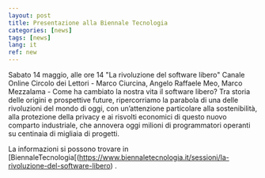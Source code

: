 ```yaml
---
layout: post
title: Presentazione alla Biennale Tecnologia 
categories: [news]
tags: [news]
lang: it
ref: new
---
```


Sabato 14 maggio, alle ore 14 "La rivoluzione del software libero" Canale Online Circolo dei Lettori - Marco Ciurcina, Angelo Raffaele Meo, Marco Mezzalama - Come ha cambiato la nostra vita il software libero? Tra storia delle origini e prospettive future, ripercorriamo la parabola di una delle rivoluzioni del mondo di oggi, con un’attenzione particolare alla sostenibilità, alla protezione della privacy e ai risvolti economici di questo nuovo comparto industriale, che annovera oggi milioni di programmatori operanti su centinaia di migliaia di progetti. 

La informazioni si possono trovare in [BiennaleTecnologia[(https://www.biennaletecnologia.it/sessioni/la-rivoluzione-del-software-libero) .
